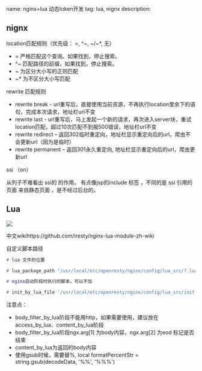 name: nginx+lua 动态token开发
tag: lua, nignx
description: 

## nignx 

location匹配规则（优先级： =, ^~, ~/~*, 无）

- = 严格匹配这个查询。如果找到，停止搜索。
- ^~ 匹配路径的前缀，如果找到，停止搜索。
- ~ 为区分大小写的正则匹配
- ~* 为不区分大小写匹配 



rewrite 匹配规则

- rewrite break - url重写后，直接使用当前资源，不再执行location里余下的语句，完成本次请求，地址栏url不变 
- rewrite last - url重写后，马上发起一个新的请求，再次进入server块，重试location匹配，超过10次匹配不到报500错误，地址栏url不变 
- rewrite redirect – 返回302临时重定向，地址栏显示重定向后的url，爬虫不会更新url（因为是临时） 
- rewrite permanent – 返回301永久重定向, 地址栏显示重定向后的url，爬虫更新url



ssi （on）

从列子不难看出 ssi的 的作用， 有点像jsp的include 标签 ，不同的是  ssi 引用的 页面 来自静态页面 ，是不经过后台的。

<html>  <body>    <!--# include file="$inc.html" -->  </body></html>



## Lua 

![](http://oys4ga3zg.bkt.clouddn.com/myblog/24.png)



中文wikihttps://github.com/iresty/nginx-lua-module-zh-wiki



自定义脚本路径

```lua
# lua 文件的位置

# lua_package_path "/usr/local/etc/openresty/nginx/config/lua_src/?.lua;";

# nginx启动阶段时执行的脚本，可以不加

# init_by_lua_file '/usr/local/etc/openresty/nginx/config/lua_src/init.lua';
```

注意点：

- body_filter_by_lua阶段不能用http，如果需要使用，建议放在access_by_lua、content_by_lua阶段
- body_filter_by_lua阶段ngx.arg[1] 为body内容，ngx.arg[2] 为eod 标记是否结束
- content_by_lua为返回的body内容
- 使用gsub时候，需要替%, local formatPercentStr = string.gsub(decodeData, '%%', '%%%')



